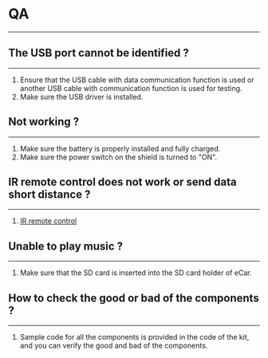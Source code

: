 # QA    
----------

## The USB port cannot be identified ?    
--------------------------------------
1. Ensure that the USB cable with data communication function is used or another USB cable with communication function is used for testing.    
2. Make sure the USB driver is installed.          

## Not working ?   
---------------- 
1. Make sure the battery is properly installed and fully charged.    
2. Make sure the power switch on the shield is turned to "ON".       

## IR remote control does not work or send data short distance ?
----------------------------------------------------------------    
1. <a href="https://docs.mosiwi.com/en/latest/outsourcing/nec_ir_remote_control/nec_ir_remote_control.html#notes" target="_blank">IR remote control</a>    

## Unable to play music ?  
-------------------------
1. Make sure that the SD card is inserted into the SD card holder of eCar.    

## How to check the good or bad of the components ?      
---------------------------------------------------  
1. Sample code for all the components is provided in the code of the kit, and you can verify the good and bad of the components.     



